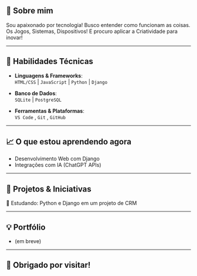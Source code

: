 ## 💼 Sobre mim

Sou apaixonado por tecnologia! 
Busco entender como funcionam as coisas. Os Jogos, Sistemas, Dispositivos! 
E procuro aplicar a Criatividade para inovar!

---

## 🧠 Habilidades Técnicas

- **Linguagens & Frameworks**:  
  `HTML/CSS` | `JavaScript` | `Python` | `Django` 

- **Banco de Dados**:  
  `SQLite` | `PostgreSQL`

- **Ferramentas & Plataformas**:  
  `VS Code` , `Git` , `GitHub` 
  
---

## 📈 O que estou aprendendo agora

- Desenvolvimento Web com Django
- Integrações com IA (ChatGPT APIs)

---

## 🚀 Projetos & Iniciativas

🔧 Estudando: Python e Django em um projeto de CRM

---

## 💡 Portfólio

-  (em breve)

---

## 🙏 Obrigado por visitar!
